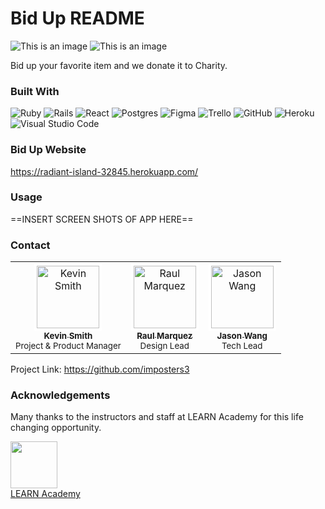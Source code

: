 # Bid Up README
![This is an image](https://images.ctfassets.net/rsv5jnhanwkh/GFCtn6RZf8HlaEBhxyQgW/172bc2a400fded11c58168b796e33e48/bidding.gif)
![This is an image](https://apkmody.io/wp-content/uploads/2021/08/Imposter-Smashers-MOD-APK-cover.jpg)

Bid up your favorite item and we donate it to Charity.

### Built With

![Ruby](https://img.shields.io/badge/ruby-%23CC342D.svg?style=for-the-badge&logo=ruby&logoColor=white) ![Rails](https://img.shields.io/badge/rails-%23CC0000.svg?style=for-the-badge&logo=ruby-on-rails&logoColor=white) ![React](https://img.shields.io/badge/react-%2320232a.svg?style=for-the-badge&logo=react&logoColor=%2361DAFB) ![Postgres](https://img.shields.io/badge/postgres-%23316192.svg?style=for-the-badge&logo=postgresql&logoColor=white)
![Figma](https://img.shields.io/badge/figma-%23F24E1E.svg?style=for-the-badge&logo=figma&logoColor=white) ![Trello](https://img.shields.io/badge/Trello-%23026AA7.svg?style=for-the-badge&logo=Trello&logoColor=white) ![GitHub](https://img.shields.io/badge/github-%23121011.svg?style=for-the-badge&logo=github&logoColor=white) ![Heroku](https://img.shields.io/badge/heroku-%23430098.svg?style=for-the-badge&logo=heroku&logoColor=white)
![Visual Studio Code](https://img.shields.io/badge/Visual%20Studio%20Code-0078d7.svg?style=for-the-badge&logo=visual-studio-code&logoColor=white)

### Bid Up Website

https://radiant-island-32845.herokuapp.com/

### Usage

==INSERT SCREEN SHOTS OF APP HERE==


### Contact

<table>
  <tr>
    <td align="center"><a href="https://www.linkedin.com/in/kevin-michael-smith-83157b182/" target="_blank"><img src="https://media-exp1.licdn.com/dms/image/C5603AQFD2nres-HJSg/profile-displayphoto-shrink_800_800/0/1552492190046?e=1651708800&v=beta&t=MTU0oyUAQU9UEunqHm7j2oBF3Gzx8ttiOEA5eZ1ITnk" width="100px;" alt="Kevin Smith" style="border: solid white 4px" /><br /><b><sub>Kevin Smith</sub></b></a><br /><sub>Project & Product Manager</sub>
    <td align="center"><a href="https://www.linkedin.com/in/raul-marquez-veteran/" target="_blank"><img src="https://media-exp1.licdn.com/dms/image/D5635AQEu1fxtB_unbQ/profile-framedphoto-shrink_800_800/0/1645638244015?e=1650322800&v=beta&t=kCxGohDhdTA9dqTDWUBIRv8ElSjLZs-gyMzFWMCCw6w" width="100px;" alt="Raul Marquez" style="border: solid white 4px"/><br /><b><sub>Raul Marquez</sub></b></a><br /><sub>Design Lead</sub>
    <td align="center"><a href="https://www.linkedin.com/in/jason-wang-b207a862/" target="_blank"><img src="https://media-exp1.licdn.com/dms/image/D4E35AQFKYC-pfEwugw/profile-framedphoto-shrink_200_200/0/1643312112578?e=2147483647&v=beta&t=8piXYfxmNGyClWx3EizkpCDZQtc0ZxXRRO0yipu_Ujc" width="100px;" alt="Jason Wang" style="border: solid white 4px"/><br /><b><sub>Jason Wang</sub></b></a><br /><sub>Tech Lead</sub>
</table>

Project Link: https://github.com/imposters3

### Acknowledgements

Many thanks to the instructors and staff at LEARN Academy for this life changing opportunity.

<a href="https://www.learnacademy.org/"><img src="https://avatars.githubusercontent.com/u/95195643?s=200&v=4" width="75"><br>LEARN Academy</a>
